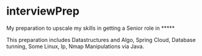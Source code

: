# interviewPrep
My  preparation to upscale my skills in getting a Senior role in *****

This preparation includes Datastructures and Algo, Spring Cloud, Database tunning, Some Linux, Ip, Nmap Manipulations via  Java.
